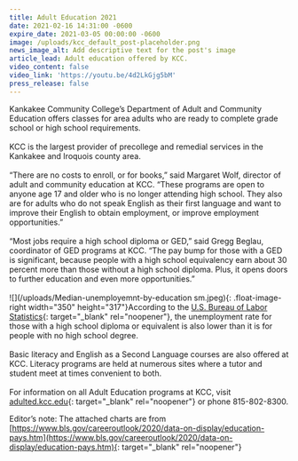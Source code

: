 ```yaml
---
title: Adult Education 2021
date: 2021-02-16 14:31:00 -0600
expire_date: 2021-03-05 00:00:00 -0600
image: /uploads/kcc_default_post-placeholder.png
news_image_alt: Add descriptive text for the post's image
article_lead: Adult education offered by KCC.
video_content: false
video_link: 'https://youtu.be/4d2LkGjg5bM'
press_release: false
---
```


Kankakee Community College’s Department of Adult and Community Education offers classes for area adults who are ready to complete grade school or high school requirements.&nbsp;<br><br>KCC is the largest provider of precollege and remedial services in the Kankakee and Iroquois county area.<br><br>“There are no costs to enroll, or for books,” said Margaret Wolf, director of adult and community education at KCC. “These programs are open to anyone age 17 and older who is no longer attending high school. They also are for adults who do not speak English as their first language and want to improve their English to obtain employment, or improve employment opportunities.”<br><br>“Most jobs require a high school diploma or GED,” said Gregg Beglau, coordinator of GED programs at KCC. “The pay bump for those with a GED is significant, because people with a high school equivalency earn about 30 percent more than those without a high school diploma. Plus, it opens doors to further education and even more opportunities.”<br><br>![](/uploads/Median-unemployemnt-by-education sm.jpeg){: .float-image-right width="350" height="317"}According to the [U.S. Bureau of Labor Statistics](https://www.bls.gov/charts/employment-situation/unemployment-rates-for-persons-25-years-and-older-by-educational-attainment.htm){: target="_blank" rel="noopener"}, the unemployment rate for those with a high school diploma or equivalent is also lower than it is for people with no high school degree.<br><br>Basic literacy and English as a Second Language courses are also offered at KCC. Literacy programs are held at numerous sites where a tutor and student meet at times convenient to both.<br><br>For information on all Adult Education programs at KCC, visit [adulted.kcc.edu](https://adulted.kcc.edu/){: target="_blank" rel="noopener"} or phone 815-802-8300.

Editor’s note: The attached charts are from [https://www.bls.gov/careeroutlook/2020/data-on-display/education-pays.htm](https://www.bls.gov/careeroutlook/2020/data-on-display/education-pays.htm){: target="_blank" rel="noopener"}
